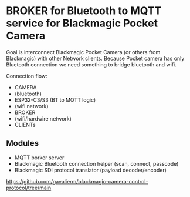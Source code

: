 # BROKER for Bluetooth to MQTT service for Blackmagic Pocket Camera
Goal is interconnect Blackmagic Pocket Camera (or others from Blackmagic) with other Network clients.
Because Pocket camera has only Bluetooth connection we need something to bridge bluetooth and wifi.

Connection flow:
- CAMERA
- (bluetooth)
- ESP32-C3/S3 (BT to MQTT logic)
- (wifi network)
- BROKER
- (wifi/hardwire network)
- CLIENTs

## Modules
- MQTT borker server
- Blackmagic Bluetooth connection helper (scan, connect, passcode)
- Blackmagic SDI protocol translator (payload decoder/encoder)

https://github.com/gavalierm/blackmagic-camera-control-protocol/tree/main
